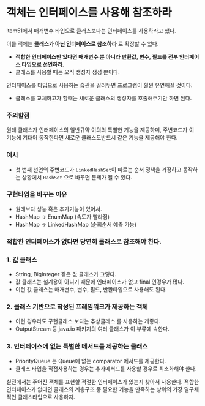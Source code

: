 # 객체는 인터페이스를 사용해 참조하라



item51에서 매개변수 타입으로 클래스보다는 인터페이스를 사용하라고 했다.

이를 객체는 **클래스가 아닌 인터페이스로 참조하라** 로 확장할 수 있다.

- **적합한 인터페이스만 있다면 매개변수 뿐 아니라 반환값, 변수, 필드를 전부 인터페이스 타입으로 선언하라.**
- 클래스를 사용할 때는 오직 생성자 생성 뿐이다.



인터페이스를 타입으로 사용하는 습관을 길러두면 프로그램이 훨씬 유연해질 것이다.

- 클래스를 교체하고자 할때는 새로운 클래스의 생성자를 호출해주기만 하면 된다.



### 주의할점

원래 클래스가 인터페이스의 일반규약 이의의 특별한 기능을 제공하며, 주변코드가 이 기능에 기대어 동작한다면 새로운 클래스도반드시 같은 기능을 제공해야 한다.

### 예시

- 첫 번째 선언의 주변코드가 `LinkedHashSet`이 따르는 순서 정책을 가정하고 동작하는 상황에서 `HashSet` 으로 바꾸면 문제가 될 수 있다.



### 구현타입을 바꾸는 이유

- 원래보다 성능 혹은 추가기능이 있어서.
- HashMap -> EnumMap (속도가 빨라짐)
- HashMap -> LinkedHashMap (순회순서 예측 가능)



### 적합한 인터페이스가 없다면 당연히 클래스로 참조해야 한다.

### 1. 값 클래스

- String, BigInteger 같은 값 클래스가 그렇다.
- 값 클래스는 설계용이 아니기 때문에 인터페이스가 없고 final 인경우가 많다.
- 이런 값 클래스는 매개변수, 변수, 필드, 반환타입으로 사용해도 된다.

### 2. 클래스 기반으로 작성된 프레임워크가 제공하는 객체

- 이런 경우라도 구현클래스 보다는 추상클래스 를 사용하는 게좋다.
- OutputStream 등 java.io 패키지의 여러 클래스가 이 부류에 속한다.

### 3. 인터페이스에 없는 특별한 메서드를 제공하는 클래스

- PriorityQueue 는 Queue에 없는 comparator 메서드를 제공한다.
- 클래스 타입을 직접사용하는 경우는 추가메서드를 사용할 경우로 최소화해야 한다.



실전에서는 주어진 객체를 표현할 적절한 인터페이스가 있는지 찾아서 사용한다.
적합한 인터페이스가 없다면 클래스의 계층구조 중 필요한 기능을 만족하는 상위의 가장 덜구체적인 클래스타입으로 사용하자.












